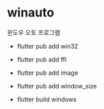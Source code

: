 # winauto
윈도우 오토 프로그램

- flutter pub add win32
- flutter pub add ffi
- flutter pub add image
- flutter pub add window_size


- flutter build windows

